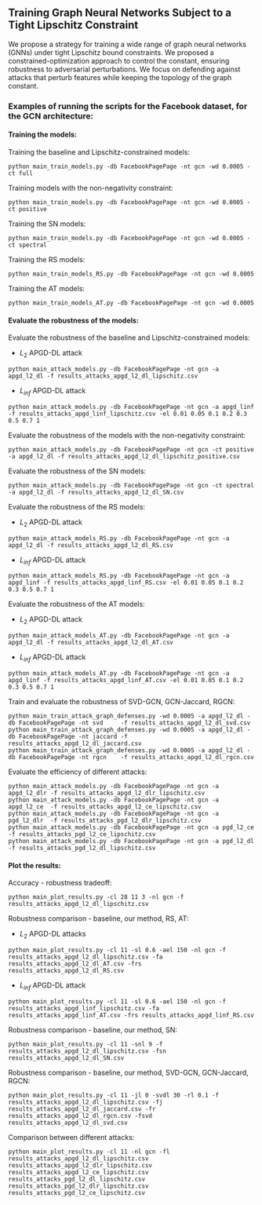 ## Training Graph Neural Networks Subject to a Tight Lipschitz Constraint

We propose a strategy for training a wide range of graph neural networks (GNNs) under tight Lipschitz bound constraints. We proposed a constrained-optimization approach to control the constant, ensuring robustness to adversarial perturbations. We focus on defending against attacks that perturb features while keeping the topology of the graph constant. 

### Examples of running the scripts for the Facebook dataset, for the GCN architecture:
#### Training the models:
Training the baseline and Lipschitz-constrained models:
```
python main_train_models.py -db FacebookPagePage -nt gcn -wd 0.0005 -ct full 
```
Training models with the non-negativity constraint:
```
python main_train_models.py -db FacebookPagePage -nt gcn -wd 0.0005 -ct positive 
```
Training the SN models:
```
python main_train_models.py -db FacebookPagePage -nt gcn -wd 0.0005 -ct spectral 
```
Training the RS models:
```
python main_train_models_RS.py -db FacebookPagePage -nt gcn -wd 0.0005
```
Training the AT models:
```
python main_train_models_AT.py -db FacebookPagePage -nt gcn -wd 0.0005
```

#### Evaluate the robustness of the models:

Evaluate the robustness of the baseline and Lipschitz-constrained models:
- $L_2$ APGD-DL attack
```
python main_attack_models.py -db FacebookPagePage -nt gcn -a apgd_l2_dl -f results_attacks_apgd_l2_dl_lipschitz.csv
```
- $L_{inf}$ APGD-DL attack
```
python main_attack_models.py -db FacebookPagePage -nt gcn -a apgd_linf -f results_attacks_apgd_linf_lipschitz.csv -el 0.01 0.05 0.1 0.2 0.3 0.5 0.7 1 
```
Evaluate the robustness of the models with the non-negativity constraint:
```
python main_attack_models.py -db FacebookPagePage -nt gcn -ct positive -a apgd_l2_dl -f results_attacks_apgd_l2_dl_lipschitz_positive.csv 
```
Evaluate the robustness of the SN models:
```
python main_attack_models.py -db FacebookPagePage -nt gcn -ct spectral -a apgd_l2_dl -f results_attacks_apgd_l2_dl_SN.csv 
```
Evaluate the robustness of the RS models:
- $L_2$ APGD-DL attack
```
python main_attack_models_RS.py -db FacebookPagePage -nt gcn -a apgd_l2_dl -f results_attacks_apgd_l2_dl_RS.csv 
```
- $L_{inf}$ APGD-DL attack
```
python main_attack_models_RS.py -db FacebookPagePage -nt gcn -a apgd_linf -f results_attacks_apgd_linf_RS.csv -el 0.01 0.05 0.1 0.2 0.3 0.5 0.7 1 
```
Evaluate the robustness of the AT models:
- $L_2$ APGD-DL attack
```
python main_attack_models_AT.py -db FacebookPagePage -nt gcn -a apgd_l2_dl -f results_attacks_apgd_l2_dl_AT.csv 
```
- $L_{inf}$ APGD-DL attack
```
python main_attack_models_AT.py -db FacebookPagePage -nt gcn -a apgd_linf -f results_attacks_apgd_linf_AT.csv -el 0.01 0.05 0.1 0.2 0.3 0.5 0.7 1 
```
Train and evaluate the robustness of SVD-GCN, GCN-Jaccard, RGCN:
```
python main_train_attack_graph_defenses.py -wd 0.0005 -a apgd_l2_dl -db FacebookPagePage -nt svd     -f results_attacks_apgd_l2_dl_svd.csv
python main_train_attack_graph_defenses.py -wd 0.0005 -a apgd_l2_dl -db FacebookPagePage -nt jaccard -f results_attacks_apgd_l2_dl_jaccard.csv
python main_train_attack_graph_defenses.py -wd 0.0005 -a apgd_l2_dl -db FacebookPagePage -nt rgcn    -f results_attacks_apgd_l2_dl_rgcn.csv
```
Evaluate the efficiency of different attacks:
```
python main_attack_models.py -db FacebookPagePage -nt gcn -a apgd_l2_dlr -f results_attacks_apgd_l2_dlr_lipschitz.csv 
python main_attack_models.py -db FacebookPagePage -nt gcn -a apgd_l2_ce  -f results_attacks_apgd_l2_ce_lipschitz.csv 
python main_attack_models.py -db FacebookPagePage -nt gcn -a pgd_l2_dlr  -f results_attacks_pgd_l2_dlr_lipschitz.csv 
python main_attack_models.py -db FacebookPagePage -nt gcn -a pgd_l2_ce   -f results_attacks_pgd_l2_ce_lipschitz.csv 
python main_attack_models.py -db FacebookPagePage -nt gcn -a pgd_l2_dl   -f results_attacks_pgd_l2_dl_lipschitz.csv
```

#### Plot the results:
Accuracy - robustness tradeoff:
```
python main_plot_results.py -cl 28 11 3 -nl gcn -f results_attacks_apgd_l2_dl_lipschitz.csv
```
Robustness comparison - baseline, our method, RS, AT:
- $L_2$ APGD-DL attacks
```
python main_plot_results.py -cl 11 -sl 0.6 -ael 150 -nl gcn -f results_attacks_apgd_l2_dl_lipschitz.csv -fa results_attacks_apgd_l2_dl_AT.csv -frs results_attacks_apgd_l2_dl_RS.csv
```
- $L_{inf}$ APGD-DL attack
```
python main_plot_results.py -cl 11 -sl 0.6 -ael 150 -nl gcn -f results_attacks_apgd_linf_lipschitz.csv -fa results_attacks_apgd_linf_AT.csv -frs results_attacks_apgd_linf_RS.csv
```
Robustness comparison - baseline, our method, SN:
```
python main_plot_results.py -cl 11 -snl 9 -f results_attacks_apgd_l2_dl_lipschitz.csv -fsn results_attacks_apgd_l2_dl_SN.csv
```
Robustness comparison - baseline, our method, SVD-GCN, GCN-Jaccard, RGCN:
```
python main_plot_results.py -cl 11 -jl 0 -svdl 30 -rl 0.1 -f results_attacks_apgd_l2_dl_lipschitz.csv -fj results_attacks_apgd_l2_dl_jaccard.csv -fr results_attacks_apgd_l2_dl_rgcn.csv -fsvd results_attacks_apgd_l2_dl_svd.csv
```
Comparison between different attacks:
```
python main_plot_results.py -cl 11 -nl gcn -fl results_attacks_apgd_l2_dl_lipschitz.csv results_attacks_apgd_l2_dlr_lipschitz.csv results_attacks_apgd_l2_ce_lipschitz.csv results_attacks_pgd_l2_dl_lipschitz.csv results_attacks_pgd_l2_dlr_lipschitz.csv results_attacks_pgd_l2_ce_lipschitz.csv 
```


